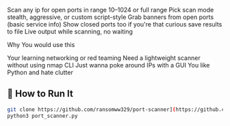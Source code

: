Scan any ip for open ports in range 10–1024 or full range
Pick scan mode stealth, aggressive, or custom script-style
Grab banners from open ports (basic service info)
Show closed ports too if you're that curious
save results to file
Live output while scanning, no waiting



Why You would use this

Your learning networking or red teaming
Need a lightweight scanner without using nmap CLI
Just wanna poke around IPs with a GUI
You like Python and hate clutter


## 🚀 How to Run It

```bash
git clone https://github.com/ransomww329/port-scanner](https://github.com/ransomww329/port-scanner.git
python3 port_scanner.py
